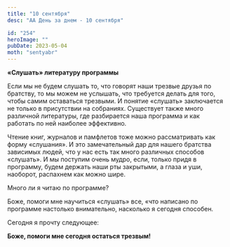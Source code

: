 ```yaml
---
title: "10 сентября"
desc: "АА День за днем - 10 сентября"

id: "254"
heroImage: ""
pubDate: 2023-05-04
moth: "sentyabr"
---
```


**«Слушать» литературу программы**

Если мы не будем слушать то, что говорят наши трезвые друзья по братству, то
мы можем не услышать, что требуется делать для того, чтобы самим оставаться
трезвыми. И понятие «слушать» заключается не только в присутствии на
собраниях. Существует также много различной литературы, где разбирается наша
программа и как работать по ней наиболее эффективно.

Чтение книг, журналов и памфлетов тоже можно рассматривать как форму
«слушания». И это замечательный дар для нашего братства зависимых людей, что у
нас есть так много различных способов «слушать». И мы поступим очень мудро,
если, только придя в программу, будем держать наши рты закрытыми, а глаза и
уши, наоборот, распахнем как можно шире.

Много ли я читаю по программе?

Боже, помоги мне научиться «слушать» все, «что написано по программе настолько
внимательно, насколько я сегодня способен.

Сегодня я прочту следующее:

**Боже, помоги мне сегодня остаться трезвым!**
